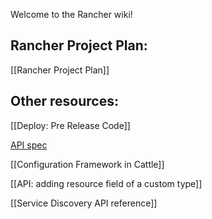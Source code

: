 Welcome to the Rancher wiki!

## Rancher Project Plan:

[[Rancher Project Plan]]

## Other resources:

[[Deploy: Pre Release Code]]

[API spec](https://github.com/rancherio/api-spec)

[[Configuration Framework in Cattle]]

[[API: adding resource field of a custom type]]

[[Service Discovery API reference]]
